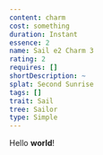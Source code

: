 ```yaml
---
content: charm
cost: something
duration: Instant
essence: 2
name: Sail e2 Charm 3
rating: 2
requires: []
shortDescription: ~
splat: Second Sunrise
tags: []
trait: Sail
tree: Sailor
type: Simple
---
```


Hello **world**!
